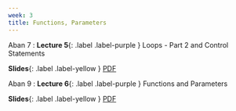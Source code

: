 ```yaml
---
week: 3
title: Functions, Parameters
---
```


Aban 7
: **Lecture 5**{: .label .label-purple } Loops - Part 2 and Control Statements

  **Slides**{: .label .label-yellow } [PDF](../assets/lectures/Python-Session-5.pdf)

Aban 9
: **Lecture 6**{: .label .label-purple } Functions and Parameters

  **Slides**{: .label .label-yellow } [PDF](../assets/lectures/Python-Session-6.pdf)
